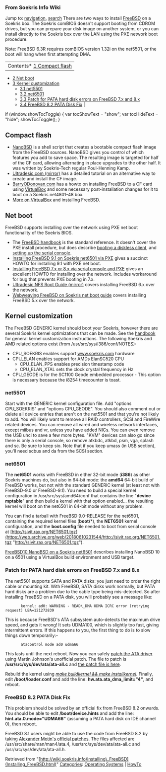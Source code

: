 
### From Soekris Info Wiki



Jump to: [navigation](Installing_FreeBSD.html#column-one), [search](Installing_FreeBSD.html#searchInput) 
There are two ways to install [FreeBSD](https://web.archive.org/web/20180610231544/http://www.freebsd.org/ "http://www.freebsd.org") on a Soekris box. The Soekris comBIOS doesn't support booting from CDROM drives, but you can prepare your disk image on another system, or you can install directly to the Soekris box over the LAN using the PXE network boot procedure.


Note: FreeBSD 6.3R requires comBIOS version 1.32i on the net5501, or the boot will hang when first attempting DMA.





|  |
| --- |
| Contents* [1 Compact flash](Installing_FreeBSD.html#Compact_flash)
* [2 Net boot](Installing_FreeBSD.html#Net_boot)
* [3 Kernel customization](Installing_FreeBSD.html#Kernel_customization)
	+ [3.1 net5501](Installing_FreeBSD.html#net5501)
	+ [3.2 net6501](Installing_FreeBSD.html#net6501)
	+ [3.3 Patch for PATA hard disk errors on FreeBSD 7.x and 8.x](Installing_FreeBSD.html#Patch_for_PATA_hard_disk_errors_on_FreeBSD_7.x_and_8.x)
	+ [3.4 FreeBSD 8.2 PATA Disk Fix](Installing_FreeBSD.html#FreeBSD_8.2_PATA_Disk_Fix)
 |

 if (window.showTocToggle) { var tocShowText = "show"; var tocHideText = "hide"; showTocToggle(); } 
##   Compact flash


* [NanoBSD](https://web.archive.org/web/20180610231544/http://www.freebsd.org/doc/en_US.ISO8859-1/articles/nanobsd/howto.html "http://www.freebsd.org/doc/en_US.ISO8859-1/articles/nanobsd/howto.html") is a shell script that creates a bootable compact flash image from the FreeBSD sources. NanoBSD gives you control of which features you add to save space. The resulting image is targeted for half of the CF card, allowing alternating in place upgrades to the other half. It was written by Soekris-Tech regular Poul-Henning Kamp.
* [Ultradesic.com (mirror)](https://web.archive.org/web/20180610231544/http://webfolder.wirelessleiden.nl/www.ultradesic.com/index06ef.html?section=125 "http://webfolder.wirelessleiden.nl/www.ultradesic.com/index06ef.html?section=125") has a detailed tutorial on an alternative way to create and install the CF image.
* [BarryODonovan.com](https://web.archive.org/web/20180610231544/http://www.barryodonovan.com/index.php/2009/12/08/freebsd-on-soekris-net4801 "http://www.barryodonovan.com/index.php/2009/12/08/freebsd-on-soekris-net4801") has a howto on installing FreeBSD to a CF card using [VirtualBox](https://web.archive.org/web/20180610231544/http://www.virtualbox.org/ "http://www.virtualbox.org/") and some necessary post-installation changes for it to boot on a Soekris net4801-48 box.
*  [More on VirtualBox](https://web.archive.org/web/20180610231544/http://wiki.soekris.info/More_on_VirtualBox "More on VirtualBox")  and installing FreeBSD.


##   Net boot


FreeBSD supports installing over the network using PXE net boot functionality of the Soekris BIOS. 



*  The [FreeBSD handbook](https://web.archive.org/web/20180610231544/http://www.freebsd.org/doc/en_US.ISO8859-1/books/handbook/index.html "http://www.freebsd.org/doc/en_US.ISO8859-1/books/handbook/index.html") is the standard reference. It doesn't cover the PXE install procedure, but does describe [booting a diskless client](https://web.archive.org/web/20180610231544/http://www.freebsd.org/doc/en_US.ISO8859-1/books/handbook/network-diskless.html "http://www.freebsd.org/doc/en_US.ISO8859-1/books/handbook/network-diskless.html"), and [setting up the serial console](https://web.archive.org/web/20180610231544/http://www.freebsd.org/doc/en_US.ISO8859-1/books/handbook/install-advanced.html "http://www.freebsd.org/doc/en_US.ISO8859-1/books/handbook/install-advanced.html").
* [Installing FreeBSD 9.1 on Soekris net6501 via PXE](https://web.archive.org/web/20180610231544/http://pivotallabs.com/installing-freebsd-9-1-on-soekris-net6501-via-pxe/ "http://pivotallabs.com/installing-freebsd-9-1-on-soekris-net6501-via-pxe/") gives a succinct HOWTO for installing 9.1 with PXE net boot.
* [Installing FreeBSD 7.x or 8.x via serial console and PXE](https://web.archive.org/web/20180610231544/http://jdc.koitsu.org/freebsd/pxeboot_serial_install.html "http://jdc.koitsu.org/freebsd/pxeboot_serial_install.html") gives an excellent HOWTO for installing over the network. Includes workaround for bug that prevents PXE booting in 7.x.
* [Ultradesic NFS Root Guide (mirror)](https://web.archive.org/web/20180610231544/http://webfolder.wirelessleiden.nl/www.ultradesic.com/index9fcd.html?section=161 "http://webfolder.wirelessleiden.nl/www.ultradesic.com/index9fcd.html?section=161") covers installing FreeBSD 6.x over the network.
* [Webweaving FreeBSD on Soekris net boot guide](https://web.archive.org/web/20180610231544/http://www.webweaving.org/wlg/ "http://www.webweaving.org/wlg/") covers installing FreeBSD 5.x over the network.


##   Kernel customization


The FreeBSD GENERIC kernel should boot your Soekris, however there are several Soekris kernel optimizations that can be made. See the [handbook](https://web.archive.org/web/20180610231544/http://www.freebsd.org/doc/en_US.ISO8859-1/books/handbook/kernelconfig.html "http://www.freebsd.org/doc/en_US.ISO8859-1/books/handbook/kernelconfig.html") for general kernel customization instructions. The following Soekris and AMD related options exist (from /usr/src/sys/i386/conf/NOTES):



*  CPU\_SOEKRIS enables support www.soekris.com hardware
*  CPU\_ELAN enables support for AMDs ElanSC520 CPU
	+  CPU\_ELAN\_PPS enables precision timestamp code
	+  CPU\_ELAN\_XTAL sets the clock crystal frequency in Hz
*  CPU\_GEODE is for the SC1100 Geode embedded processor - This option is necessary because the i8254 timecounter is toast.


###   net5501


Start with the GENERIC kernel configuration file. Add "options CPU\_SOEKRIS" and "options CPU\_GEODE". You should also comment out or delete all device entries that aren't on the net5501 and that you're not likely to add. You will likely want to remove all RAID controllers, SCSI and FireWire related devices. You can remove all wired and wireless network interfaces, except miibus and vr, unless you have added NICs. You can even remove the USB uhci to save a few more bytes. "KVM" devices can also go since there is only a serial console, so remove atkbdc, atkbd, psm, vga, splash and sc. Be sure to keep sio. Note that if you keep umass (in USB section), you'll need scbus and da from the SCSI section.



###   net6501


The **net6501** works with FreeBSD in either 32-bit mode (**i386**) as other Soekris machines do, but also in 64-bit mode: the **amd64** 64-bit build of FreeBSD works, but not with the standard GENERIC kernel (at least not with FreeBSD-9.0 or FreeBSD-9.1). You need to build a special kernel configuration in /usr/src/sys/amd64/conf that contains the line "**device mptable**" and then build a kernel with that option enabled... the resulting kernel will boot on the net6501 in 64-bit mode without any problem.


You can find a tarball with FreeBSD 9.0-RELEASE for the net6501, containing the required kernel files (**boot/***), the **NET6501** kernel configuration, and the **boot.config** file needed to boot from serial console at [http://sivit.rax.org/NET6501.tgz](https://web.archive.org/web/20180610231544/http://sivit.rax.org/NET6501.tgz "http://sivit.rax.org/NET6501.tgz").


[FreeBSD10 NanoBSD on a Soekris net6501](https://web.archive.org/web/20180610231544/http://neilwebber.com/notes/2014/03/18/installing-freebsd10-nanobsd-on-a-soekris-net6501/ "http://neilwebber.com/notes/2014/03/18/installing-freebsd10-nanobsd-on-a-soekris-net6501/") describes installing NanoBSD 10 on a 6501 using a VirtualBox build environment and USB target.



###   Patch for PATA hard disk errors on FreeBSD 7.x and 8.x


The net5501 supports SATA and PATA disks: you just need to order the right cable or mounting kit. With FreeBSD, SATA disks work normally, but PATA hard disks are a problem due to the cable type being mis-detected. So after installing FreeBSD on a PATA disk, you will probably see a message like:




```
       kernel: ad0: WARNING - READ\_DMA UDMA ICRC error (retrying request) LBA=121272839

```

This is because FreeBSD's ATA subsystem auto-detects the maximum drive speed, and gets it wrong! It sets UDMA100, which is slightly too fast, giving intermittent errors. If this happens to you, the first thing to do is to slow things down temporarily:-




```
       atacontrol mode ad0 udma66

```

This lasts until the next reboot. Now you can safely [patch the ATA driver](https://web.archive.org/web/20180610231544/http://www.freebsd.org/cgi/query-pr.cgi?pr=kern/123980 "http://www.freebsd.org/cgi/query-pr.cgi?pr=kern/123980") using Martin Johnson's unofficial patch.
The file to patch is **/usr/src/sys/dev/ata/ata-all.c** and [the patch file is here](https://web.archive.org/web/20180610231544/http://www.net42.co.uk/downloads/ata-all.c.patch "http://www.net42.co.uk/downloads/ata-all.c.patch").


Rebuild the kernel using [*make buildkernel && make installkernel*](https://web.archive.org/web/20180610231544/http://www.freebsd.org/doc/en_US.ISO8859-1/books/handbook/kernelconfig-building.html "http://www.freebsd.org/doc/en_US.ISO8859-1/books/handbook/kernelconfig-building.html"). Finally, edit **/boot/loader.conf** and add the line: **hw.ata.ata\_dma\_limit="4"**, and reboot.



###   FreeBSD 8.2 PATA Disk Fix


This problem should be solved by an official fix from FreeBSD 8.2 onwards. You should be able to edit **/boot/device.hints** and add the line: **hint.ata.0.mode="UDMA66"** (assuming a PATA hard disk on IDE channel 0), then reboot.


FreeBSD 8.1 users might be able to use the code from FreeBSD 8.2 by taking [Alexander Motin's official patches](https://web.archive.org/web/20180610231544/http://www.freebsd.org/cgi/query-pr.cgi?pr=123980 "http://www.freebsd.org/cgi/query-pr.cgi?pr=123980"). The files affected are /usr/src/share/man/man4/ata.4, /usr/src/sys/dev/ata/ata-all.c and /usr/src/sys/dev/ata/ata-all.h.





Retrieved from "[http://wiki.soekris.info/Installing\_FreeBSD](Installing_FreeBSD.html)"
[Categories](https://web.archive.org/web/20180610231544/http://wiki.soekris.info/Special:Categories "Special:Categories"): [Operating Systems](https://web.archive.org/web/20180610231544/http://wiki.soekris.info/Category_Operating_Systems "Category_Operating Systems") | [HowTo](https://web.archive.org/web/20180610231544/http://wiki.soekris.info/Category_HowTo "Category_HowTo")

 

